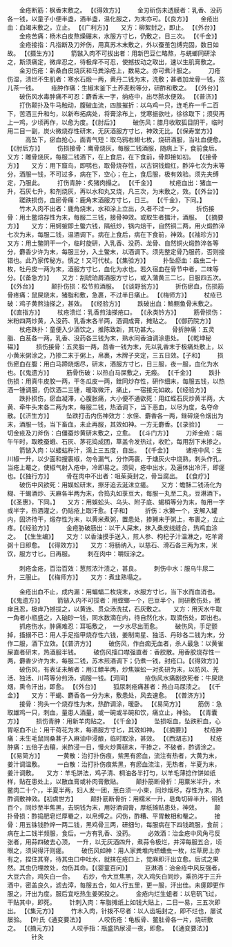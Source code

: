 <!-- { "loadSidebar": true } -->
　　金疮断筋：枫香末敷之。 【《得效方》】
　　金刃斫伤未透膜者：乳香、没药各一钱，以童子小便半盏，酒半盏，温化服之，为末亦可。【《良方》】　　金疮出血：血竭末敷之，立止。 【《广利方》】　　又方：柳絮封之，即止。 【《外台》】
　　金疮苦痛：杨木白皮熬燥碾末，水服方寸匕，仍敷之，日三次。 【《千金》】
　　金疮接指：凡指断及刀斧伤，用真苏木末敷之，外以蚕茧包缚完固，数日如故。 【《摄生方》】
　　箭镞入肉不可拔出者：用新巴豆仁略熬，与蜣螂同研涂之，斯须痛定，微痒忍之，待极痒不可忍，使撼拔动之取出，速以生肌膏敷之。
　　金刃伤疮：新桑白皮烧灰和马粪涂疮上，数易之。亦可煮汁服之。
　　刀疮伤湿，溃烂不生肌者：寒水石煅一两，黄丹二钱为末，洗敷；甚者加龙骨一钱，孩儿茶一钱。
　　疮肿作痛：生椒末釜下土荞麦粉等分，研酢和敷之。 【《外台》】
　　破伤风水毒肿痛不可忍：麝香末一字，纳疮中，出尽脓水便效。 【《普济》】
　　打伤颠扑及牛马触动，腹破血流，四肢摧折：以乌鸡一只，连毛杵一千二百下，苦酒三升和匀，以新布拓病处，将膏涂布上，觉寒振欲吐，徐徐取下；须臾再上一鸡，少顷再作，以愈为度。【《肘后》】
　　破伤风：腊月收取狐目阴干，临时用二目一副，炭火微烧存性研末，无灰酒服方寸匕，神效无比。【《保寿堂方》】
　　　高坠下，瘀血抢心，面青气短：取乌鸦右翅七枚，烧研酒服，当吐血便愈。 【《肘后方》】
　　伤损接骨：鹰骨烧灰，每服二钱酒服，随病上下，食前食后。　　又方：雕骨烧灰，每服二钱酒下，在上食后，在下食前，骨即接如初。 【《接骨方》】　　又方：用下窟鸟，即鹗也，取骨烧存性，以古铜钱煅红，酢淬七次为末等分，酒服一钱，不可过多，病在下，空心；在上，食后服，极有效验。须先夹缚定，乃服此。
　　打伤青肿：炙猪肉搨之。 【《千金》】
　　杖疮血出：猪血一升，石灰七升，和剂烧灰，再以水和丸又烧，凡三次，为末敷之，效。【《外台》】
　　蹉跌损伤，血瘀骨痛：鹿角末酒服方寸匕，日三。 【《千金》，下同。】
　　竹木入肉不出者：鹿角烧末，水和涂上立出，久者不过一夕。
　　折伤接骨：用土鳖焙存性为末，每服二三钱，接骨神效。或取生者擂汁，酒服。 【《摘要方》】　　又方：用蚵蚾即土鳖六钱，隔纸炒，锅内焙干，自然铜二两，用火煅酢淬七次为末，每服二钱，温酒调下。病在上食后，病在下食前，神效。【《袖珍方》】　　又方：用土鳖阴干一个，临时旋研，入乳香、没药、龙骨、自然铜火煅酢淬各等分，麝香少许为末，每服三分，入土鳖末，以酒调下。须先整定骨乃服药，否则接错也。此乃家传秘方。慎之！又可代杖。【《集验方》】
　　扑坠瘀血：蝱虫二十枚，牡丹皮一两为末，酒服方寸匕，血化为水也。若久宿血在骨节中者，二味等分。【《备急方》】　　又方：刮琥珀屑酒服方寸匕，或入蒲黄三二匕，日服四五次。 【《外台》】
　　颠扑伤损：松节煎酒服。 【《谈野翁方》】
　　折伤瘀血，伤损筋骨疼痛：鼠屎烧末，猪脂和敷，急裹，不过半日痛止。 【《梅师方》】
　　杖疮已破：鸡子黄熬油搽之，甚效。 【《经验方》】
　　跌破出血：鰞鲗鱼骨末敷之。 【《直指方》】
　　杖疮溃烂：乳香煎油搽疮口。 【《永类钤方》】
　　筋骨损伤：米粉四两炒黄，入没药、乳香末各半两，酒调成膏，摊贴之。 【《御药院方》】
　　杖疮跌扑：童便入少酒饮之，推陈致新，其功甚大。
　　骨折肿痛：五灵脂、白芨各一两，乳香、没药各三钱为末，熟水同香油调涂患处。 【《乾坤秘韫》】
　　损伤接骨：五灵脂一两，茴香一钱为末，先以乳香末于极痛处敷上，以小黄米粥涂之，乃掺二末于粥上，帛裹，木牌子夹定，三五日效。【子和】
　　损伤瘀血在腹：用白马蹄烧烟尽，研末，酒服方寸匕，日三服，夜一服，血化为水也。【《鬼遗方》】
　　筋骨伤破：以热白马屎敷之，无瘢。 【《千金》】
　　跌扑伤损：用真牛皮胶一两，干冬瓜皮一两，銼同炒存性，研作细末，每服五钱，以热酒一锺调服，仍饮酒二三锺，暖取微汗，痛止，一宿接元如故。【《经验方》】
　　跌扑损伤，瘀血凝滞，心腹胀痛，大小便不通欲死：用红蛭石灰炒黄半两，大黄、牵牛头末各二两为末，每服二钱，热酒调下，当下恶血，以尽为度，名夺命散。【《济生方》】
　　坠跌打击内伤神效方：水侄、麝香各一两，銼碎烧令烟出为末，酒服一钱，当下畜血，未止再服，其效如神。一方无麝香。【《录验》】
　　一切金疮及刀斧伤：白僵蚕炒黄研末敷之，立愈。 【《斗门方》】
　　刀斧金疮：端午午时，取晚蚕蛾、石灰、茅花捣成团，草盖令发热过，收贮，每用刮下末掺之。
　　箭镞入肉：以蝼蛄杵汁，滴上三五度，自出。 【《千金》】
　　诸疮中风：生川椒一升，以少面和搜裹椒，勿令漏气，分作两裹，于煻灰火中烧熟，刺头作孔，当疮上罨之，使椒气射入疮中，冷即易之。须臾，疮中出水，及遍体出冷汗，即瘥也。【《独行方》】
　　骨在肉中不出者：咀茱萸封之，骨当腐出。 【《食疗》】
　　破伤中风欲死：用娱蚣研末，擦牙追去涎沫立瘥。　　又方：蟾酥二钱汤化为糊、干蝎酒炒、天麻各半两为末，合捣丸如菉豆大，每服一丸至二丸，豆淋酒下。【《圣惠》，下同。】　　又方：用蜈蚣头、乌头、附子底、蝎梢等分为末，每用一字或半字，热酒灌之，仍贴疮上取汗愈。【子和】
　　折伤：水獭一个，支解入罐内，固济待干，煅存性为末，以黄米煮粥，置患处，掺獭末于粥上，布裹之，立止疼。【《经验方》】
　　金疮胁破肠出：以干人屎末，抹入桑皮线缝合，热鸡血涂之。 【《生生编》】　　又方：以香油摸手送入，煎人参、枸杞子汁温淋之，吃羊肾粥十日即愈。 【《得效方》】　　又方：将肠纳入，以慈石、滑石各三两为末，米饮，服方寸匕，日再服。
　　刺在肉中：嚼豉涂之。

　　刺疮金疮，百治百效：葱煎浓汁渍之，甚良。
　　刺伤中水：服乌牛尿二升，三服止。 【《梅师方》】　　又方：煮韭熟塌之。

　　金疮出血不止，成内漏：用蝙蝠二枚烧末，水服方寸匕，当下水而血消也。 【《鬼遗方》】
　　箭镞入内不可拔者：用螳螂一个，巴豆半个，同研敷伤处，微痒且忍，极痒乃撼拔之，以黄连、贯众汤洗拭，石灰敷之。　　又方：用天水牛取一角者小瓶盛之，入硇砂一钱，同水数滴在内，待自然化水，取滴伤处，即出也。
　　抓疮伤水，肿痛难忍：耳垢敷之，　一夕水尽出而愈。
　　破伤风，手足颤掉，搐搦不已：用人手足指甲烧存性六钱，姜制南星、独活、丹砂各二钱为末，分作二服，酒下立效。【《普济方》】
　　破伤风，作白痂无血者，杀人最急：以黄雀屎直者研末，热酒服半钱。
　　破伤风搐口噤强直者：香胶散。用香胶烧存性一两，麝香少许为末，每服二钱，苏木煎酒调下；仍煮一钱，封疮口。【《得效方》】
　　破伤风，有表证未解者：用江鳔半两，炒焦娱蚣一对炙研为末，以防风、羌活、独活、川芎等分煎汤，调服一钱。【河间】
　　疮伤风水痛剧欲死者：牛屎烧烟，熏令汗出，即愈。 【《外台》】
　　狐尿刺疮痛甚者：热白马尿渍之。 【《千金》】　　又方：干蝎、麝香各一分为末，敷患处，风去速愈。 【《普济方》】
　　接骨：狗头一个烧存性为末，热酢调涂，暖卧。 【《易简方》】
　　筋伤：急取雄鸡一只，刺血，量患人酒量，或一碗或半碗和饮，痛立止，神验。 【《青囊方》】
　　损伤青肿：用新羊肉贴之。 【《千金》】
　　坠损呕血，坠跌积血，心胃呕血不止：用干荷花为末，每酒服方寸匕，其效如神。 【《摘要》】
　　杖疮肿痛：未生毛鼠同桑葚子入麻油中浸酿，临时取涂，甚效。 【《西湖志》】
　　杖疮肿痛：五倍子去穰，米酢浸一日，慢火炒黄研末，干掺之，不破者，酢调涂之。 【《易简方》】
　　一黄散：治打扑伤痕，紫黑有瘀血，流注有热者，大黄为末，姜汁调温敷。
　　一白散：治打扑伤痕紫黑，有瘀血流注，无热者，半夏为末，姜汁调敷。　　又方：羊毛饼法，鸡子清、桐油各半打匀，以羊毛薄捻作饼如纸样，贴在患处上，以散血膏或补肉膏敷贴。
　　颠扑筋断骨折：用粟米半升，木鳖肉二十个，，半夏半两，妇人发一团，葱白须一小束，同炒烟尽，存性为末，热酢调敷神效。【初虞世方】
　　颠扑筋断骨折：用糯米一升，皂角切碎半升，铜钱百个，同炒至半焦黑，去铜钱为末，用好酒调膏，厚纸摊贴患处，神效。
　　颠扑骨损：酢捣肥皂烂厚罨之，以帛缚之。闪伤，酢糟、平胃散相和罨之。
　　接骨：用五铢钱酢焠一两二钱，黑鸡骨三两，研细匀，每服病在下四钱疏服，食前；病在上二钱半频服，食后。一方有乳香、没药。
　　必效酒：治金疮中风角弓反张者，用蒜四破去心顶，　一升，以无灰酒四升，煮蒜令极烂，并滓每服五合，顷眼之，须臾得汗则瘥。
　　破伤风如神：用人家粪堆内蛴螬虫一枚，烂草房上亦有之，捏住其脊，待其虫口中吐水，就抹在疮口上，觉麻即汗出立愈。后试之果然。其虫仍埋故处，勿伤其命。【《婴童百问》】
　　豆淋酒：治金疮中风反强者，大豆六合，鸡矢白一合。　　右炒，令大豆焦黑，次入鸡矢白同炒，乘热泻于三升酒中，密盖良久，滤去滓，每服五合，如人行五里，更一服，汗出佳。未瘥即更作服之，汗出为度。服后宜吃热生姜粥投之。
　　金疮内烂生蛆者：以皂矾飞过，干贴其中，即死。
　　针刺入肉：车脂摊纸上如钱大贴上，二日一易，三五次即出。 【《集元方》】
　　竹木入肉，针拨不尽者：以人齿垢封之，即不烂也，屡试屡验。 【叶氏《通变要法》】
　　人咬伤疮：龟板骨、鳖肚骨各一片，烧研敷之。 【《摘元方》】
　　人咬手指：瓶盛热尿浸一夜，即愈。 【《通变要法》】
　　　　针灸

